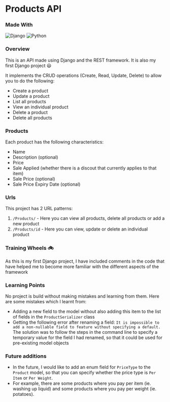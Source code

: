 # Products API 

### Made With 

![Django](https://img.shields.io/badge/django-%23092E20.svg?style=for-the-badge&logo=django&logoColor=white)
![Python](https://img.shields.io/badge/python-3670A0?style=for-the-badge&logo=python&logoColor=ffdd54)

### Overview

This is an API made using Django and the REST framework. It is also my first Django project :smiley:

It implements the CRUD operations (Create, Read, Update, Delete) to allow you to do the following: 

- Create a product
- Update a product
- List all products
- View an individual product
- Delete a product
- Delete all products

### Products

Each product has the following characteristics: 
- Name
- Description (optional)
- Price
- Sale Applied (whether there is a discout that currently applies to that item)
- Sale Price (optional)
- Sale Price Expiry Date (optional)

### Urls
This project has 2 URL patterns:

1) `/Products/` - Here you can view all products, delete all products or add a new product
2) `/Products/id` - Here you can view, update or delete an individual product

### Training Wheels :bike:

As this is my first Django project, I have included comments in the code that have helped me to become more familiar with the different aspects of the framework

### Learning Points 

No project is build without making mistakes and learning from them. Here are some mistakes which I learnt from: 
- Adding a new field to the model without also adding this item to the list of fields in the `ProductSerializer` class
- Getting the following error after renaming a field: `It is impossible to add a non-nullable field to feature without specifying a default.`
The solution was to follow the steps in the command line to specify a temporary value for the field I had renamed, so that it could be used for pre-existing model objects

### Future additions

- In the future, I would like to add an enum field for `PriceType` to the `Product` model, so that you can specify whether the price type is `Per Item` or `Per Weight`.
- For example, there are some products where you pay per item (ie. washing up liquid) and some products where you pay per weight (ie. potatoes).
   

